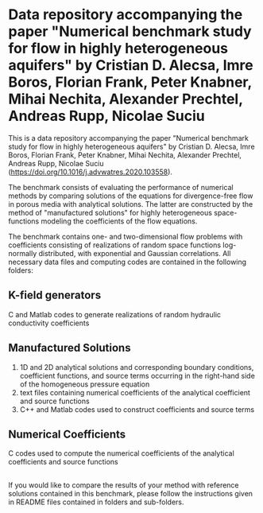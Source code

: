 # Data repository accompanying the paper "Numerical benchmark study for flow in highly heterogeneous aquifers" by Cristian D. Alecsa, Imre Boros, Florian Frank, Peter Knabner, Mihai Nechita, Alexander Prechtel, Andreas Rupp, Nicolae Suciu

This is a data repository accompanying the paper "Numerical benchmark study for flow in highly heterogeneous aquifers"
by Cristian D. Alecsa, Imre Boros, Florian Frank, Peter Knabner, Mihai Nechita, Alexander Prechtel,
Andreas Rupp, Nicolae Suciu (https://doi.org/10.1016/j.advwatres.2020.103558).



The benchmark consists of evaluating the performance of numerical methods by comparing solutions of the equations
for divergence-free flow in porous media with analytical solutions. The latter are constructed by the method of
"manufactured solutions" for highly heterogeneous space-functions modeling the coefficients of the flow equations.

The benchmark contains one- and two-dimensional flow problems with coefficients consisting of realizations of
random space functions log-normally distributed, with exponential and Gaussian correlations. All necessary data
files and computing codes are contained in the following folders:

## K-field generators
C and Matlab codes to generate realizations of random hydraulic conductivity coefficients

## Manufactured Solutions

1. 1D and 2D analytical solutions and corresponding boundary conditions, coefficient functions, and source terms occurring in the right-hand side of the homogeneous pressure equation
2. text files containing numerical coefficients of the analytical coefficient and source functions
3. C++ and Matlab codes used to construct coefficients and source terms

## Numerical Coefficients
C codes used to compute the numerical coefficients of the analytical coefficients and source functions


## 
## 

If you would like to compare the results of your method with reference solutions contained in this benchmark,
please follow the instructions given in README files contained in folders and sub-folders.
